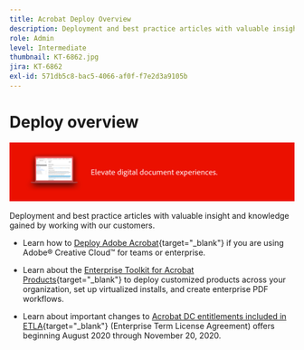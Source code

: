 ```yaml
---
title: Acrobat Deploy Overview
description: Deployment and best practice articles with valuable insight and knowledge gained by working with our customers
role: Admin
level: Intermediate
thumbnail: KT-6862.jpg
jira: KT-6862
exl-id: 571db5c8-bac5-4066-af0f-f7e2d3a9105b
---
```

# Deploy overview

![Acrobat Deployment Image](../assets/Hero-Deploy.png)

Deployment and best practice articles with valuable insight and knowledge gained by working with our customers.

* Learn how to [Deploy Adobe Acrobat](https://helpx.adobe.com/enterprise/using/deploying-acrobat.html){target="_blank"} if you are using Adobe&reg; Creative Cloud&trade; for teams or enterprise.

* Learn about the [Enterprise Toolkit for Acrobat Products](https://www.adobe.com/devnet-docs/acrobatetk/index.html){target="_blank"} to deploy customized products across your organization, set up virtualized installs, and create enterprise PDF workflows.

* Learn about important changes to [Acrobat DC entitlements included in ETLA](signentitlementchanges.md){target="_blank"} (Enterprise Term License Agreement) offers beginning August 2020 through November 20, 2020.
